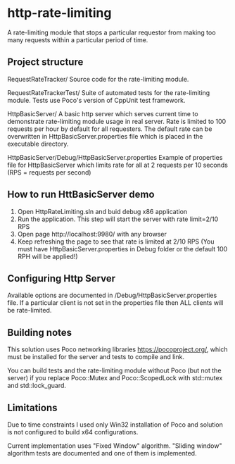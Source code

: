 # http-rate-limiting
A rate-limiting module that stops a particular requestor from making too many
requests within a particular period of time.

## Project structure
RequestRateTracker/
	Source code for the rate-limiting module.

RequestRateTrackerTest/
	Suite of automated tests for the rate-limiting module. Tests use Poco's version
	of CppUnit test framework.

HttpBasicServer/
	A basic http server which serves current time to demonstrate rate-limiting module
	usage in real server. Rate is limited to 100 requests per hour by default for
	all requesters. The default rate can be overwritten in HttpBasicServer.properties
	file which is placed in the executable directory.
	
HttpBasicServer/Debug/HttpBasicServer.properties
	Example of properties file for HttpBasicServer which limits rate for all
	at 2 requests per 10 seconds (RPS = requests per second)

## How to run HttBasicServer demo
1. Open HttpRateLimiting.sln and buid debug x86 application
2. Run the application. This step will start the server with rate limit=2/10 RPS
3. Open page http://localhost:9980/ with any browser
4. Keep refreshing the page to see that rate is limited at 2/10 RPS
   (You must have HttpBasicServer.properties in Debug folder or the default 100 RPH
   will be applied!)

## Configuring Http Server
Available options are documented in /Debug/HttpBasicServer.properties file.
If a particular client is not set in the properties file then ALL clients will
be rate-limited.

## Building notes
This solution uses Poco networking libraries https://pocoproject.org/, which must
be installed for the server and tests to compile and link.

You can build tests and the rate-limiting module without Poco 
(but not the server) if you replace Poco::Mutex and Poco::ScopedLock with
std::mutex and std::lock_guard.

## Limitations
Due to time constraints I used only Win32 installation of Poco and solution is
not configured to build x64 configurations.

Current implementation uses "Fixed Window" algorithm. "Sliding window" algorithm
tests are documented and one of them is implemented.
